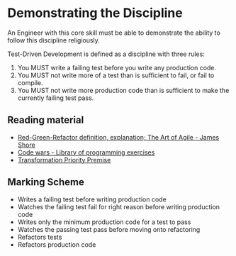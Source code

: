# Demonstrating the Discipline

An Engineer with this core skill must be able to demonstrate the ability to follow this discipline religiously.

Test-Driven Development is defined as a discipline with three rules:

1. You MUST write a failing test before you write any production code.
2. You MUST not write more of a test than is sufficient to fail, or fail to compile.
3. You MUST not write more production code than is sufficient to make the currently failing test pass.

## Reading material

- [Red-Green-Refactor definition, explanation; The Art of Agile - James Shore](http://www.jamesshore.com/Blog/Red-Green-Refactor.html)
- [Code wars - Library of programming exercises](http://www.codewars.com)
- [Transformation Priority Premise](https://en.wikipedia.org/wiki/Transformation_Priority_Premise)

## Marking Scheme

* Writes a failing test before writing production code
* Watches the failing test fail for right reason before writing production code
* Writes only the minimum production code for a test to pass
* Watches the passing test pass before moving onto refactoring
* Refactors tests 
* Refactors production code

